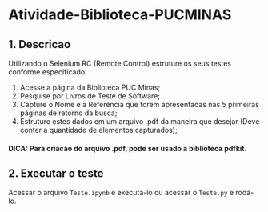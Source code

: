 # Atividade-Biblioteca-PUCMINAS

## 1. Descricao

Utilizando o Selenium RC (Remote Control) estruture os seus testes conforme especificado:
1. Acesse a página da Biblioteca PUC Minas;
2. Pesquise por Livros de Teste de Software;
3. Capture o Nome e a Referência que forem apresentadas nas 5 primeiras páginas de retorno da busca;
4. Estruture estes dados em um arquivo .pdf da maneira que desejar (Deve conter a quantidade de elementos capturados);


#### DICA: Para criacão do arquivo .pdf, pode ser usado a biblioteca pdfkit.

## 2. Executar o teste

Acessar o arquivo ```Teste.ipynb``` e executá-lo ou acessar o ```Teste.py``` e rodá-lo.
